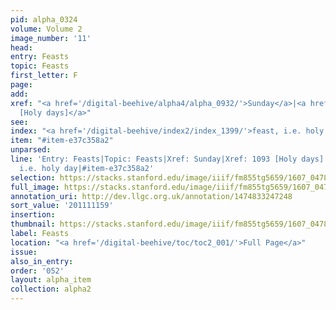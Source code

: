 ```yaml
---
pid: alpha_0324
volume: Volume 2
image_number: '11'
head:
entry: Feasts
topic: Feasts
first_letter: F
page:
add:
xref: "<a href='/digital-beehive/alpha4/alpha_0932/'>Sunday</a>|<a href='/digital-beehive/num5/num_1477/'>1093
  [Holy days]</a>"
see:
index: "<a href='/digital-beehive/index2/index_1399/'>feast, i.e. holy day</a>"
item: "#item-e37c358a2"
unparsed:
line: 'Entry: Feasts|Topic: Feasts|Xref: Sunday|Xref: 1093 [Holy days]|Index: feast,
  i.e. holy day|#item-e37c358a2'
selection: https://stacks.stanford.edu/image/iiif/fm855tg5659/1607_0478/363,1159,3104,431/full/0/default.jpg
full_image: https://stacks.stanford.edu/image/iiif/fm855tg5659/1607_0478/full/full/0/default.jpg
annotation_uri: http://dev.llgc.org.uk/annotation/1474833247248
sort_value: '201111159'
insertion:
thumbnail: https://stacks.stanford.edu/image/iiif/fm855tg5659/1607_0478/363,1159,600,180/250,/0/default.jpg
label: Feasts
location: "<a href='/digital-beehive/toc/toc2_001/'>Full Page</a>"
issue:
also_in_entry:
order: '052'
layout: alpha_item
collection: alpha2
---
```

